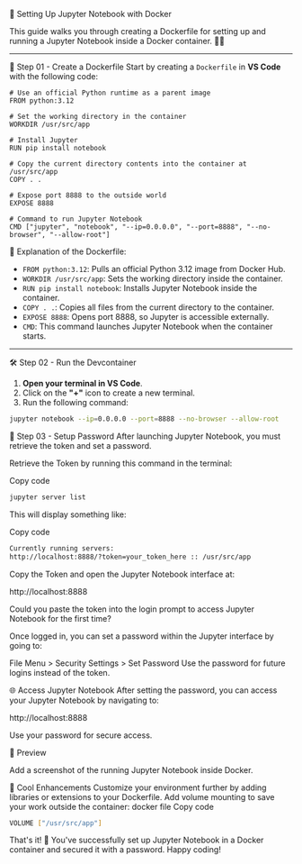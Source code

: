🐳 Setting Up Jupyter Notebook with Docker

This guide walks you through creating a Dockerfile for setting up and running a Jupyter Notebook inside a Docker container. 🧑‍💻

---

🚀 Step 01 - Create a Dockerfile
Start by creating a `Dockerfile` in **VS Code** with the following code:

```docker file
# Use an official Python runtime as a parent image
FROM python:3.12

# Set the working directory in the container
WORKDIR /usr/src/app

# Install Jupyter
RUN pip install notebook

# Copy the current directory contents into the container at /usr/src/app
COPY . .

# Expose port 8888 to the outside world
EXPOSE 8888

# Command to run Jupyter Notebook
CMD ["jupyter", "notebook", "--ip=0.0.0.0", "--port=8888", "--no-browser", "--allow-root"]
```

📂 Explanation of the Dockerfile:

- `FROM python:3.12`: Pulls an official Python 3.12 image from Docker Hub.  
- `WORKDIR /usr/src/app`: Sets the working directory inside the container.
- `RUN pip install notebook`: Installs Jupyter Notebook inside the container.
- `COPY . .`: Copies all files from the current directory to the container.
- `EXPOSE 8888`: Opens port 8888, so Jupyter is accessible externally.
- `CMD`: This command launches Jupyter Notebook when the container starts.

---

🛠️ Step 02 - Run the Devcontainer

1. **Open your terminal in VS Code**.
2. Click on the **"+"** icon to create a new terminal.
3. Run the following command:

```bash
jupyter notebook --ip=0.0.0.0 --port=8888 --no-browser --allow-root
```

🔑 Step 03 - Setup Password
After launching Jupyter Notebook, you must retrieve the token and set a password.

Retrieve the Token by running this command in the terminal:

Copy code
```bash
jupyter server list
```
This will display something like:

Copy code
```bash
Currently running servers:
http://localhost:8888/?token=your_token_here :: /usr/src/app
```
Copy the Token and open the Jupyter Notebook interface at:

http://localhost:8888

Could you paste the token into the login prompt to access Jupyter Notebook for the first time?

Once logged in, you can set a password within the Jupyter interface by going to:

File Menu > Security Settings > Set Password
Use the password for future logins instead of the token.

🌐 Access Jupyter Notebook
After setting the password, you can access your Jupyter Notebook by navigating to:

http://localhost:8888

Use your password for secure access.

📸 Preview

Add a screenshot of the running Jupyter Notebook inside Docker.

🎨 Cool Enhancements
Customize your environment further by adding libraries or extensions to your Dockerfile.
Add volume mounting to save your work outside the container:
docker file
Copy code
```bash
VOLUME ["/usr/src/app"]
```
That's it! 🎉 You've successfully set up Jupyter Notebook in a Docker container and secured it with a password. Happy coding!
